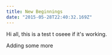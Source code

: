 ```yaml
---
title: New Beginnings
date: "2015-05-28T22:40:32.169Z"
---
```


Hi all, this is a test t oseee if it's working. 

Adding some more 